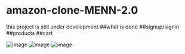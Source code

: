 # amazon-clone-MENN-2.0
this project is still under development
##what is done 
##signup/signin
##products
##cart

![image](https://github.com/EssamKonafa/amazon-clone-MENN-2.0/assets/128749610/6757562b-b939-47cf-8b58-7fb5b834c931)
![image](https://github.com/EssamKonafa/amazon-clone-MENN-2.0/assets/128749610/cf8a3029-831f-4b9a-8819-558c55e906bb)
![image](https://github.com/EssamKonafa/amazon-clone-MENN-2.0/assets/128749610/19aecfa1-9b65-4b21-88a4-317111044beb)
